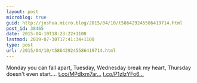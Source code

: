 ```yaml
---
layout: post
microblog: true
guid: http://joshua.micro.blog/2015/04/10/t586429245586419714.html
post_id: 38465
date: 2015-04-10T18:23:22+1100
lastmod: 2019-07-30T17:41:34+1100
type: post
url: /2015/04/10/t586429245586419714.html
---
```

Monday you can fall apart, Tuesday, Wednesday break my heart, Thursday doesn't even start.… [t.co/MPdIxm7ar...](http://t.co/MPdIxm7arx) [t.co/P1zIzYFo6...](http://t.co/P1zIzYFo6x)
